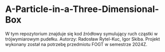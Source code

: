 # A-Particle-in-a-Three-Dimensional-Box

W tym repozytorium znajduje się kod źródłowy symulujący ruch cząstki w trójwymiarowym pudełku. Autorzy: Radosław Rytel-Kuc, Igor Skiba. Projekt wykonany został na potrzebę przedmiotu FOGT w semestrze 2024Z.
